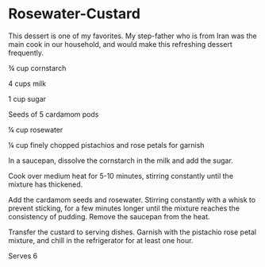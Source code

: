 # Rosewater-Custard
This dessert is one of my favorites. My step-father who is from Iran was the main cook in our household, and would make this refreshing dessert frequently.

 
¾ cup cornstarch

4 cups milk

1 cup sugar

Seeds of 5 cardamom pods

¼ cup rosewater

¼ cup finely chopped pistachios and rose petals for garnish
 

In a saucepan, dissolve the cornstarch in the milk and add the sugar.

Cook over medium heat for 5-10 minutes, stirring constantly until the mixture has thickened.   

Add the cardamom seeds and rosewater. Stirring constantly with a whisk to prevent sticking, for a few minutes longer until the mixture reaches the consistency of pudding. Remove the saucepan from the heat.

Transfer the custard to serving dishes. Garnish with the pistachio rose petal mixture, and chill in the refrigerator for at least one hour. 

Serves 6
